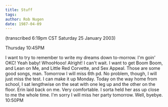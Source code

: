 ```yaml
---
title: Stuff
tags: 
author: Rob Nugen
date: 1987-04-09
---
```


<p class=note>(transcribed 6:19pm CST Saturday 25 January 2003)</p>

<p class=date>Thursday 10:45PM</p>

<p>I want to try to remember to write my dreams down to-morrow.  I'm
goin' OKC!  Yeah baby!  WhooHooo!  Alright!  I can't wait.  I want to
get Boom Boom, and Lean on Me, and Little Red Corvette, and Sex
Appeal.  Those are some good songs, man.  Tomorrow I will miss 6th
pd.  No problem, though, I will just miss the test.  I can make it up
Monday.  Today on the way home from school, I sat lengthwise on the
seat with one leg up and the other on the floor.  Erin laid back on
me.  Very comfortable.  I sorta held her ass up close to me the whole
time.  I'm sorry I will miss her party tomorrow.  Well, byebye.
10:50PM</p>
